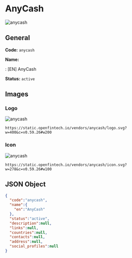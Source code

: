
# AnyCash 
![anycash](https://static.openfintech.io/vendors/anycash/logo.svg?w=400&c=v0.59.26#w200)  

## General 
 
**Code:** `anycash` 
 
**Name:** 
 
:	[EN] AnyCash 
 
**Status:** `active` 
 

## Images 

### Logo 
 
![anycash](https://static.openfintech.io/vendors/anycash/logo.svg?w=400&c=v0.59.26#w200)  

```
https://static.openfintech.io/vendors/anycash/logo.svg?w=400&c=v0.59.26#w200
```  

### Icon 
 
![anycash](https://static.openfintech.io/vendors/anycash/icon.svg?w=278&c=v0.59.26#w100)  

```
https://static.openfintech.io/vendors/anycash/icon.svg?w=278&c=v0.59.26#w100
```  

## JSON Object 

```json
{
  "code":"anycash",
  "name":{
    "en":"AnyCash"
  },
  "status":"active",
  "description":null,
  "links":null,
  "countries":null,
  "contacts":null,
  "address":null,
  "social_profiles":null
}
```  
